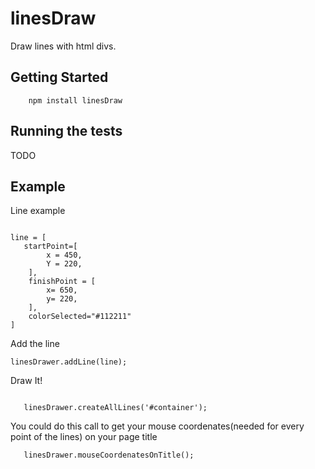 
# linesDraw

Draw lines with html divs.

## Getting Started

```
    npm install linesDraw
```

## Running the tests

TODO

## Example

Line example

```

line = [
   startPoint=[
        x = 450,
        Y = 220,
    ],
    finishPoint = [
        x= 650,
        y= 220,
    ],
    colorSelected="#112211"
]

```


Add the line

```
linesDrawer.addLine(line);
```
 
 
 Draw It!

```
 
   linesDrawer.createAllLines('#container');

```

You could do this call to get your mouse coordenates(needed for every point of the lines) on your page title

```
   linesDrawer.mouseCoordenatesOnTitle();
```